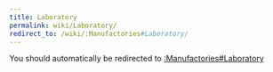```yaml
---
title: Laboratory
permalink: wiki/Laboratory/
redirect_to: /wiki/:Manufactories#Laboratory/
---
```


You should automatically be redirected to [:Manufactories#Laboratory](/wiki/:Manufactories#Laboratory/)
